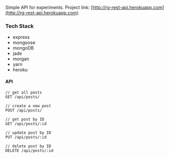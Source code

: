 Simple API for experiments. Project link: [http://rg-rest-api.herokuapp.com](http://rg-rest-api.herokuapp.com)

### Tech Stack
- express
- mongoose
- mongoDB
- jade
- morgan
- yarn
- heroku


#### API

```
// get all posts
GET /api/posts/
```
```
// create a new post
POST /api/posts/
```
```
// get post by ID
GET /api/posts/:id
```
```
// update post by ID
PUT /api/posts/:id
```
```
// delete post by ID
DELETE /api/posts/:id
```